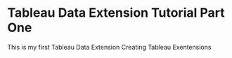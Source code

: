 #  Tableau Data Extension Tutorial Part One
This is my first Tableau Data Extension
Creating Tableau Exentensions
